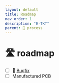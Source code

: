 ```yaml
---
layout: default
title: Roadmap
nav_order: 1
description: "E-TKT"
parent: 🧬 process
---
```


# 🛣️ roadmap
- [ ] 🐛 [Bugfix](https://github.com/andreisperid/E-TKT/issues?q=is%3Aopen+is%3Aissue+label%3Abug)
- [ ] Manufactured PCB
